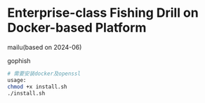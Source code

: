 # Enterprise-class Fishing Drill on Docker-based Platform
mailu(based on 2024-06)

gophish


```bash
# 需要安装docker及openssl
usage:
chmod +x install.sh
./install.sh
```